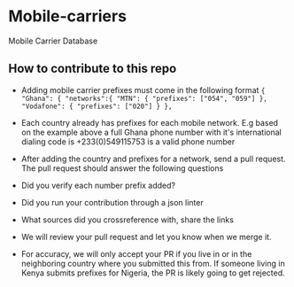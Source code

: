 # Mobile-carriers
Mobile Carrier Database

## How to contribute to this repo

- Adding mobile carrier prefixes must come in the following format
          `{
            "Ghana": {
            "networks":{
                 "MTN": {
                    "prefixes": ["054", "059"]
                },
                "Vodafone": {
                    "prefixes": ["020"]
            } },`

- Each country already has prefixes for each mobile network. E.g based on the example above a full Ghana phone number with it's international dialing code is +233(0)549115753 is a valid phone number
-  After adding the country and prefixes for a network, send a pull request. The pull request should answer the following questions
-  Did you verify each number prefix added?
-  Did you run your contribution through a json linter
-  What sources did you crossreference with, share the links
- We will review your pull request and let you know when we merge it.
- For accuracy, we will only accept your PR if you live in or in the neighboring country where you submitted this from. If someone living in Kenya submits prefixes for Nigeria, the PR is likely going to get rejected.
   
